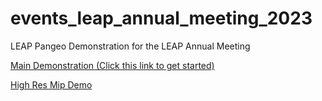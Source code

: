 # events_leap_annual_meeting_2023
LEAP Pangeo Demonstration for the LEAP Annual Meeting

[Main Demonstration (Click this link to get started)](https://leap.2i2c.cloud/hub/user-redirect/git-pull?repo=https%3A%2F%2Fgithub.com%2Fjbusecke%2Fevents_leap_annual_meeting_2023&urlpath=lab%2Ftree%2Fevents_leap_annual_meeting_2023%2Fdemo.ipynb&branch=main)

[High Res Mip Demo](https://leap.2i2c.cloud/hub/user-redirect/git-pull?repo=https%3A%2F%2Fgithub.com%2Fjbusecke%2Fevents_leap_annual_meeting_2023&urlpath=lab%2Ftree%2Fevents_leap_annual_meeting_2023%2Fhighres_demo.ipynb&branch=main)

